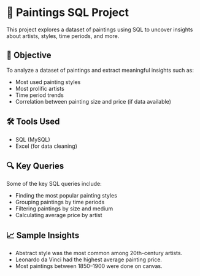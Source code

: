 # 🎨 Paintings SQL Project

This project explores a dataset of paintings using SQL to uncover insights about artists, styles, time periods, and more.

## 📌 Objective

To analyze a dataset of paintings and extract meaningful insights such as:
- Most used painting styles
- Most prolific artists
- Time period trends
- Correlation between painting size and price (if data available)

## 🛠️ Tools Used

- SQL (MySQL)
- Excel (for data cleaning)

## 🔍 Key Queries

Some of the key SQL queries include:
- Finding the most popular painting styles
- Grouping paintings by time periods
- Filtering paintings by size and medium
- Calculating average price by artist

## 📈 Sample Insights

- Abstract style was the most common among 20th-century artists.
- Leonardo da Vinci had the highest average painting price.
- Most paintings between 1850–1900 were done on canvas.

